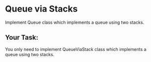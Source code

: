 # Queue via Stacks

Implement Queue class which implements a queue using two stacks.

## Your Task:

You only need to implement QueueViaStack class which implements a queue using two stacks.